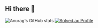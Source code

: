 ## Hi there 👋

![Anurag's GitHub stats](https://github-readme-stats.vercel.app/api?username=ykPark0923&show_icons=true&theme=radical)
[![Solved.ac Profile](http://mazassumnida.wtf/api/v2/generate_badge?boj=popopo4709)](https://solved.ac/popopo4709/)

<!--
**ykPark0923/ykPark0923** is a ✨ _special_ ✨ repository because its `README.md` (this file) appears on your GitHub profile.

Here are some ideas to get you started:

- 🔭 I’m currently working on ...
- 🌱 I’m currently learning ...
- 👯 I’m looking to collaborate on ...
- 🤔 I’m looking for help with ...
- 💬 Ask me about ...
- 📫 How to reach me: ...
- 😄 Pronouns: ...
- ⚡ Fun fact: ...
-->
